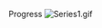 Progress
![Series1.gif](https://github.com/JazzAppsGames/MetaProject/blob/main/showcaseSeries1.gif?raw=true)
